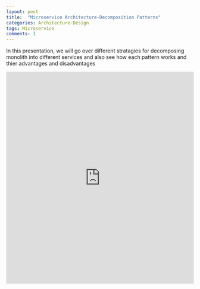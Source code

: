 ```yaml
---
layout: post
title:  "Microservice Architecture-Decomposition Patterns"
categories: Architecture-Design
tags: Microservice 
comments: 1
---
```

In this presentation, we will go over different stratagies for decomposing monolith into different services and also see how each pattern works and thier advantages and disadvantages



<style>
.responsive-wrap iframe{ max-width: 100%;}
</style>
<div class="responsive-wrap">
<!-- this is the embed code provided by Google -->
<iframe src="https://docs.google.com/presentation/d/e/2PACX-1vRS5iqOt876suN0wOWG3dJNG8fObFiYDBa6_4VnuK5eIGta0ThUwiA9u1S4Yiv46RyCAPt927WUUdV1/embed?start=false&loop=false&delayms=3000" frameborder="0" width="960" height="569" allowfullscreen="true" mozallowfullscreen="true" webkitallowfullscreen="true"></iframe>

<!-- Google embed ends -->
</div>





